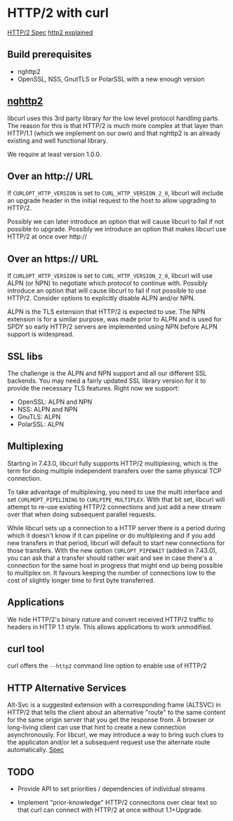 HTTP/2 with curl
================

[HTTP/2 Spec](http://www.rfc-editor.org/rfc/rfc7540.txt)
[http2 explained](http://daniel.haxx.se/http2/)

Build prerequisites
-------------------
  - nghttp2
  - OpenSSL, NSS, GnutTLS or PolarSSL with a new enough version

[nghttp2](https://nghttp2.org/)
-------------------------------

libcurl uses this 3rd party library for the low level protocol handling
parts. The reason for this is that HTTP/2 is much more complex at that layer
than HTTP/1.1 (which we implement on our own) and that nghttp2 is an already
existing and well functional library.

We require at least version 1.0.0.

Over an http:// URL
-------------------

If `CURLOPT_HTTP_VERSION` is set to `CURL_HTTP_VERSION_2_0`, libcurl will
include an upgrade header in the initial request to the host to allow
upgrading to HTTP/2.

Possibly we can later introduce an option that will cause libcurl to fail if
not possible to upgrade. Possibly we introduce an option that makes libcurl
use HTTP/2 at once over http://

Over an https:// URL
--------------------

If `CURLOPT_HTTP_VERSION` is set to `CURL_HTTP_VERSION_2_0`, libcurl will use
ALPN (or NPN) to negotiate which protocol to continue with. Possibly introduce
an option that will cause libcurl to fail if not possible to use HTTP/2.
Consider options to explicitly disable ALPN and/or NPN.

ALPN is the TLS extension that HTTP/2 is expected to use. The NPN extension is
for a similar purpose, was made prior to ALPN and is used for SPDY so early
HTTP/2 servers are implemented using NPN before ALPN support is widespread.

SSL libs
--------

The challenge is the ALPN and NPN support and all our different SSL
backends. You may need a fairly updated SSL library version for it to
provide the necessary TLS features. Right now we support:

  - OpenSSL:  ALPN and NPN
  - NSS:      ALPN and NPN
  - GnuTLS:   ALPN
  - PolarSSL: ALPN

Multiplexing
------------

Starting in 7.43.0, libcurl fully supports HTTP/2 multiplexing, which is the
term for doing multiple independent transfers over the same physical TCP
connection.

To take advantage of multiplexing, you need to use the multi interface and set
`CURLMOPT_PIPELINING` to `CURLPIPE_MULTIPLEX`. With that bit set, libcurl will
attempt to re-use existing HTTP/2 connections and just add a new stream over
that when doing subsequent parallel requests.

While libcurl sets up a connection to a HTTP server there is a period during
which it doesn't know if it can pipeline or do multiplexing and if you add new
transfers in that period, libcurl will default to start new connections for
those transfers. With the new option `CURLOPT_PIPEWAIT` (added in 7.43.0), you
can ask that a transfer should rather wait and see in case there's a
connection for the same host in progress that might end up being possible to
multiplex on. It favours keeping the number of connections low to the cost of
slightly longer time to first byte transferred.

Applications
------------

We hide HTTP/2's binary nature and convert received HTTP/2 traffic to headers
in HTTP 1.1 style. This allows applications to work unmodified.

curl tool
---------

curl offers the `--http2` command line option to enable use of HTTP/2

HTTP Alternative Services
-------------------------

Alt-Svc is a suggested extension with a corresponding frame (ALTSVC) in HTTP/2
that tells the client about an alternative "route" to the same content for the
same origin server that you get the response from. A browser or long-living
client can use that hint to create a new connection asynchronously.  For
libcurl, we may introduce a way to bring such clues to the applicaton and/or
let a subsequent request use the alternate route
automatically. [Spec](http://tools.ietf.org/html/draft-ietf-httpbis-alt-svc-05)

TODO
----

  - Provide API to set priorities / dependencies of individual streams

  - Implement "prior-knowledge" HTTP/2 connecitons over clear text so that
    curl can connect with HTTP/2 at once without 1.1+Upgrade.

